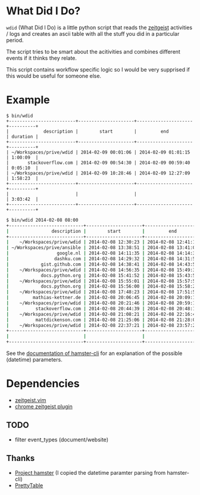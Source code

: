 # What Did I Do?

`wdid` (What Did I Do) is a little python script that reads the [zeitgeist](zeitgeist-project.com)
activities / logs and creates an ascii table with all the stuff you did in a
particular period.

The script tries to be smart about the acitivities and combines different events
if it thinks they relate.

This script contains workflow specific logic so I would be very supprised if
this would be useful for someone else.

# Example

```
$ bin/wdid
+-------------------------+---------------------+---------------------+----------+
|             description |        start        |         end         | duration |
+-------------------------+---------------------+---------------------+----------+
| ~/Workspaces/prive/wdid | 2014-02-09 00:01:06 | 2014-02-09 01:01:15 | 1:00:09  |
|       stackoverflow.com | 2014-02-09 00:54:30 | 2014-02-09 00:59:40 | 0:05:10  |
| ~/Workspaces/prive/wdid | 2014-02-09 10:28:46 | 2014-02-09 12:27:09 | 1:58:23  |
+-------------------------+---------------------+---------------------+----------+
|                         |                     |                     | 3:03:42  |
+-------------------------+---------------------+---------------------+----------+
```

``` bash
$ bin/wdid 2014-02-08 08:00
+----------------------------+---------------------+---------------------+----------+
|                description |        start        |         end         | duration |
+----------------------------+---------------------+---------------------+----------+
|    ~/Workspaces/prive/wdid | 2014-02-08 12:30:23 | 2014-02-08 12:41:17 | 0:10:54  |
| ~/Workspaces/prive/ansible | 2014-02-08 13:38:51 | 2014-02-08 13:41:03 | 0:02:12  |
|                  google.nl | 2014-02-08 14:11:35 | 2014-02-08 14:14:30 | 0:02:55  |
|                 dashku.com | 2014-02-08 14:29:32 | 2014-02-08 14:31:59 | 0:02:27  |
|            gist.github.com | 2014-02-08 14:38:41 | 2014-02-08 14:43:58 | 0:05:17  |
|    ~/Workspaces/prive/wdid | 2014-02-08 14:56:35 | 2014-02-08 15:49:38 | 0:53:03  |
|            docs.python.org | 2014-02-08 15:41:52 | 2014-02-08 15:43:53 | 0:02:01  |
|    ~/Workspaces/prive/wdid | 2014-02-08 15:55:01 | 2014-02-08 15:57:51 | 0:02:50  |
|            docs.python.org | 2014-02-08 15:56:00 | 2014-02-08 15:58:21 | 0:02:21  |
|    ~/Workspaces/prive/wdid | 2014-02-08 17:48:23 | 2014-02-08 17:51:52 | 0:03:29  |
|         mathias-kettner.de | 2014-02-08 20:06:45 | 2014-02-08 20:09:14 | 0:02:29  |
|    ~/Workspaces/prive/wdid | 2014-02-08 20:21:46 | 2014-02-08 20:59:18 | 0:37:32  |
|          stackoverflow.com | 2014-02-08 20:44:39 | 2014-02-08 20:48:17 | 0:03:38  |
|    ~/Workspaces/prive/wdid | 2014-02-08 21:08:21 | 2014-02-08 22:16:44 | 1:08:23  |
|          mattdickenson.com | 2014-02-08 21:25:06 | 2014-02-08 21:28:01 | 0:02:55  |
|    ~/Workspaces/prive/wdid | 2014-02-08 22:37:21 | 2014-02-08 23:57:26 | 1:20:05  |
+----------------------------+---------------------+---------------------+----------+
|                            |                     |                     | 4:42:31  |
+----------------------------+---------------------+---------------------+----------+
```

See the [documentation of hamster-cli](https://github.com/projecthamster/hamster/blob/master/src/hamster-cli#L350)
for an explanation of the possible (datetime) parameters.

# Dependencies

- [zeitgeist.vim](https://bazaar.launchpad.net/~zeitgeist-dataproviders/zeitgeist-datasources/git/download/head:/vim/zeitgeist.vim/zeitgeist.vim)
- [chrome zeitgeist plugin](https://chrome.google.com/webstore/detail/zeitgeist-plugin/cckhkmhbknngejnoepfopckjlbnpookg)

## TODO

- filter event_types (document/website)

## Thanks

- [Project hamster](https://github.com/projecthamster/hamster/) (I copied the
  datetime paramter parsing from hamster-cli)
- [PrettyTable](https://pypi.python.org/pypi/PrettyTable)
